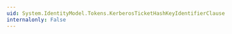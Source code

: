 ```yaml
---
uid: System.IdentityModel.Tokens.KerberosTicketHashKeyIdentifierClause.ToString
internalonly: False
---
```

